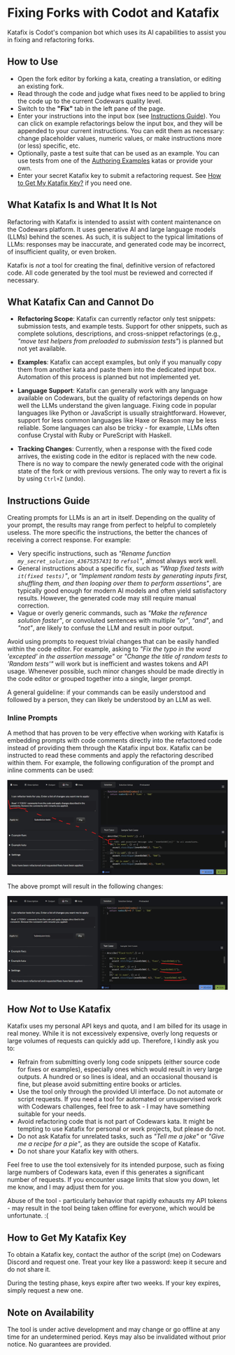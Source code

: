 # Fixing Forks with Codot and Katafix

Katafix is Codot's companion bot which uses its AI capabilities to assist you in fixing and refactoring forks.

## How to Use

- Open the fork editor by forking a kata, creating a translation, or editing an existing fork.
- Read through the code and judge what fixes need to be applied to bring the code up to the current Codewars quality level.
- Switch to the **"Fix"** tab in the left pane of the page.
- Enter your instructions into the input box (see [Instructions Guide](#instructions-guide)). You can click on example refactorings below the input box, and they will be appended to your current instructions. You can edit them as necessary: change placeholder values, numeric values, or make instructions more (or less) specific, etc.
- Optionally, paste a test suite that can be used as an example. You can use tests from one of the [Authoring Examples](https://www.codewars.com/collections/authoring-examples) katas or provide your own.
- Enter your secret Katafix key to submit a refactoring request. See [How to Get My Katafix Key?](#how-to-get-my-katafix-key) if you need one.

## What Katafix Is and What It Is Not

Refactoring with Katafix is intended to assist with content maintenance on the Codewars platform. It uses generative AI and large language models (LLMs) behind the scenes. As such, it is subject to the typical limitations of LLMs: responses may be inaccurate, and generated code may be incorrect, of insufficient quality, or even broken.

Katafix is _not_ a tool for creating the final, definitive version of refactored code. All code generated by the tool must be reviewed and corrected if necessary.

## What Katafix Can and Cannot Do

- **Refactoring Scope**: Katafix can currently refactor only test snippets: submission tests, and example tests. Support for other snippets, such as complete solutions, descriptions, and cross-snippet refactorings (e.g., _"move test helpers from preloaded to submission tests"_) is planned but not yet available.

- **Examples**: Katafix can accept examples, but only if you manually copy them from another kata and paste them into the dedicated input box. Automation of this process is planned but not implemented yet.

- **Language Support**: Katafix can generally work with any language available on Codewars, but the quality of refactorings depends on how well the LLMs understand the given language. Fixing code in popular languages like Python or JavaScript is usually straightforward. However, support for less common languages like Haxe or Reason may be less reliable. Some languages can also be tricky - for example, LLMs often confuse Crystal with Ruby or PureScript with Haskell.

- **Tracking Changes**: Currently, when a response with the fixed code arrives, the existing code in the editor is replaced with the new code. There is no way to compare the newly generated code with the original state of the fork or with previous versions. The only way to revert a fix is by using `Ctrl+Z` (undo).

## Instructions Guide

Creating prompts for LLMs is an art in itself. Depending on the quality of your prompt, the results may range from perfect to helpful to completely useless. The more specific the instructions, the better the chances of receiving a correct response. For example:

- Very specific instructions, such as _"Rename function `my_secret_solution_43675357431` to `refsol`"_, almost always work well.
- General instructions about a specific fix, such as _"Wrap fixed tests with `it(fixed tests)`"_, or _"Implement random tests by generating inputs first, shuffling them, and then looping over them to perform assertions"_, are typically good enough for modern AI models and often yield satisfactory results. However, the generated code may still require manual correction.
- Vague or overly generic commands, such as _"Make the reference solution faster"_, or convoluted sentences with multiple _"or"_, _"and"_, and _"not"_, are likely to confuse the LLM and result in poor output.

Avoid using prompts to request trivial changes that can be easily handled within the code editor. For example, asking to _"Fix the typo in the word 'excepted' in the assertion message"_ or _"Change the title of random tests to 'Random tests'"_ will work but is inefficient and wastes tokens and API usage. Whenever possible, such minor changes should be made directly in the code editor or grouped together into a single, larger prompt.

A general guideline: if your commands can be easily understood and followed by a person, they can likely be understood by an LLM as well.

### Inline Prompts

A method that has proven to be very effective when working with Katafix is embedding prompts with code comments directly into the refactored code instead of providing them through the Katafix input box. Katafix can be instructed to read these comments and apply the refactoring described within them. For example, the following configuration of the prompt and inline comments can be used:

![inline-prompt-1](images/inline-commands-01.png)

The above prompt will result in the following changes:

![inline-prompt-2](images/inline-commands-02.png)


## How _Not_ to Use Katafix

Katafix uses my personal API keys and quota, and I am billed for its usage in real money. While it is not excessively expensive, overly long requests or large volumes of requests can quickly add up. Therefore, I kindly ask you to:

- Refrain from submitting overly long code snippets (either source code for fixes or examples), especially ones which would result in very large outputs. A hundred or so lines is ideal, and an occasional thousand is fine, but please avoid submitting entire books or articles.
- Use the tool only through the provided UI interface. Do not automate or script requests. If you need a tool for automated or unsupervised work with Codewars challenges, feel free to ask - I may have something suitable for your needs.
- Avoid refactoring code that is not part of Codewars kata. It might be tempting to use Katafix for personal or work projects, but please do not.
- Do not ask Katafix for unrelated tasks, such as _"Tell me a joke"_ or _"Give me a recipe for a pie"_, as they are outside the scope of Katafix.
- Do not share your Katafix key with others.

Feel free to use the tool extensively for its intended purpose, such as fixing large numbers of Codewars kata, even if this generates a significant number of requests. If you encounter usage limits that slow you down, let me know, and I may adjust them for you.

Abuse of the tool - particularly behavior that rapidly exhausts my API tokens - may result in the tool being taken offline for everyone, which would be unfortunate. :(

## How to Get My Katafix Key

To obtain a Katafix key, contact the author of the script (me) on Codewars Discord and request one. Treat your key like a password: keep it secure and do not share it.

During the testing phase, keys expire after two weeks. If your key expires, simply request a new one.

## Note on Availability

The tool is under active development and may change or go offline at any time for an undetermined period. Keys may also be invalidated without prior notice. No guarantees are provided.
